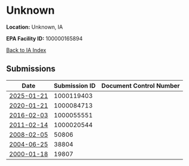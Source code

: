 # Unknown

**Location:** Unknown, IA

**EPA Facility ID:** 100000165894

[Back to IA Index](../../index.md)

## Submissions

| Date | Submission ID | Document Control Number |
|------|--------------|-------------------------|
| [2025-01-21](submissions/1000119403.md) | 1000119403 |  |
| [2020-01-21](submissions/1000084713.md) | 1000084713 |  |
| [2016-02-03](submissions/1000055551.md) | 1000055551 |  |
| [2011-02-14](submissions/1000020544.md) | 1000020544 |  |
| [2008-02-05](submissions/50806.md) | 50806 |  |
| [2004-06-25](submissions/38804.md) | 38804 |  |
| [2000-01-18](submissions/19807.md) | 19807 |  |
